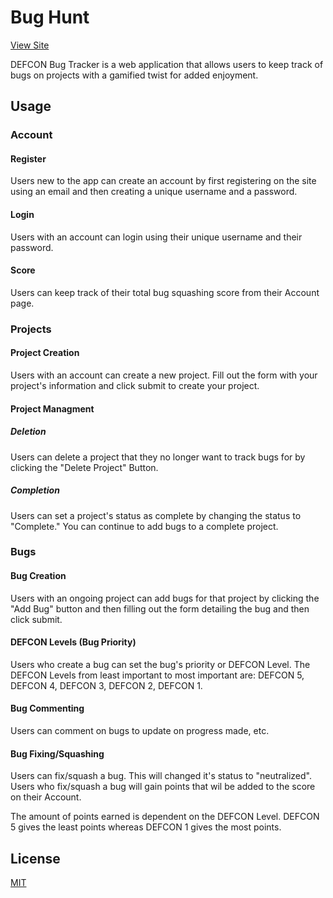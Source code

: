 # Bug Hunt

[View Site](https://brody-bug-hunt.herokuapp.com/)

DEFCON Bug Tracker is a web application that allows users to keep track of bugs on projects with a gamified twist for added enjoyment.

## Usage

### Account

#### Register

Users new to the app can create an account by first registering on the site using an email and then creating a unique username and a password.

#### Login

Users with an account can login using their unique username and their password.

#### Score

Users can keep track of their total bug squashing score from their Account page.

### Projects

#### Project Creation

Users with an account can create a new project. Fill out the form with your project's information and click submit to create your project.

#### Project Managment

##### Deletion

Users can delete a project that they no longer want to track bugs for by clicking the "Delete Project" Button.

##### Completion

Users can set a project's status as complete by changing the status to "Complete." You can continue to add bugs to a complete project.

### Bugs

#### Bug Creation

Users with an ongoing project can add bugs for that project by clicking the "Add Bug" button and then filling out the form detailing the bug and then click submit.

#### DEFCON Levels (Bug Priority)

Users who create a bug can set the bug's priority or DEFCON Level. The DEFCON Levels from least important to most important are: DEFCON 5, DEFCON 4, DEFCON 3, DEFCON 2, DEFCON 1.

#### Bug Commenting

Users can comment on bugs to update on progress made, etc.

#### Bug Fixing/Squashing

Users can fix/squash a bug. This will changed it's status to "neutralized". Users who fix/squash a bug will gain points that wil be added to the score on their Account.

The amount of points earned is dependent on the DEFCON Level. DEFCON 5 gives the least points whereas DEFCON 1 gives the most points.

## License

[MIT](https://choosealicense.com/licenses/mit/)

